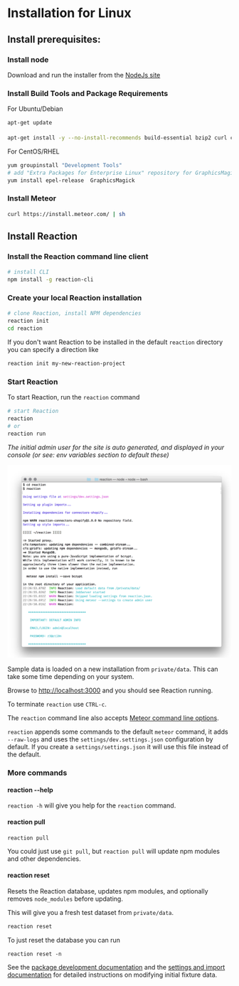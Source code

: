 # Installation for Linux


## Install prerequisites:

### Install node
Download and run the installer from the [NodeJs site](https://nodejs.org)


### Install Build Tools and Package Requirements

For Ubuntu/Debian

```sh
apt-get update

apt-get install -y --no-install-recommends build-essential bzip2 curl ca-certificates git graphicsmagick python
```

For CentOS/RHEL

```sh
yum groupinstall "Development Tools"
# add "Extra Packages for Enterprise Linux" repository for GraphicsMagick
yum install epel-release  GraphicsMagick
```

### Install Meteor

```sh
curl https://install.meteor.com/ | sh
```


## Install Reaction

### Install the Reaction command line client

```sh
# install CLI
npm install -g reaction-cli
```

### Create your local Reaction installation

```sh
# clone Reaction, install NPM dependencies
reaction init
cd reaction
```

If you don't want Reaction to be installed in the default `reaction` directory you can
specify a direction like
```sh
reaction init my-new-reaction-project
```


### Start Reaction

To start Reaction, run the `reaction` command

```sh
# start Reaction
reaction
# or
reaction run
```

_The initial admin user for the site is auto generated, and displayed in your console (or see: env variables section to default these)_

![](/assets/guide-installation-default-user.png)

Sample data is loaded on a new installation from `private/data`. This can take some time depending on your system.

Browse to [http://localhost:3000](https://localhost:3000) and you should see Reaction running.

To terminate `reaction` use `CTRL-c`.

The `reaction` command line also accepts [Meteor command line options](http://docs.meteor.com/#/full/meteorhelp).

`reaction` appends some commands to the default `meteor` command, it adds `--raw-logs` and uses the `settings/dev.settings.json` configuration by default. If you create a `settings/settings.json` it will use this file instead of the default.


### More commands

#### reaction --help

`reaction -h` will give you help for the `reaction` command.


#### reaction pull

```sh
reaction pull
```

You could just use `git pull`, but `reaction pull` will update npm modules and other dependencies.

#### reaction reset

Resets the Reaction database, updates npm modules, and optionally removes `node_modules` before updating.

This will give you a fresh test dataset from `private/data`.

```sh
reaction reset
```

To just reset the database you can run

```bsh
reaction reset -n
```

See the [package development documentation](/developer/packages/packages.md) and the [settings and import documentation](/developer/core/import.md) for detailed instructions on modifying initial fixture data.
